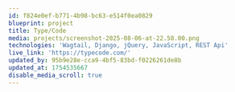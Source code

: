 ```yaml
---
id: f824e0ef-b771-4b98-bc63-e514f0ea0829
blueprint: project
title: Type/Code
media: projects/screenshot-2025-08-06-at-22.58.00.png
technologies: 'Wagtail, Django, jQuery, JavaScript, REST Api'
live_link: 'https://typecode.com/'
updated_by: 95b9e28e-cca9-4bf5-83bd-f0226261de8b
updated_at: 1754535667
disable_media_scroll: true
---
```

